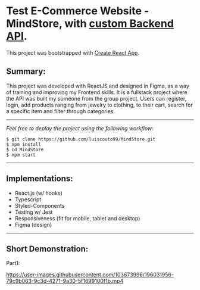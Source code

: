 # Test E-Commerce Website - MindStore, with [custom Backend API](https://github.com/Jcouto97/MindStore_API-Springboot).

This project was bootstrapped with [Create React App](https://github.com/facebook/create-react-app).

## Summary:

This project was developed with ReactJS and designed in Figma, as a way of training and improving my Frontend skills.
It is a fullstack project where the API was built my someone from the group project. Users can register, login, add products ranging from jewelry to clothing, to their cart, search for a specific item and filter through categories.


***

*Feel free to deploy the project using the following workflow:*
```
$ git clone https://github.com/luiscouto99/MindStore.git
$ npm install
$ cd MindStore
$ npm start
```

***

## Implementations:

- React.js (w/ hooks)
- Typescript
- Styled-Components
- Testing w/ Jest
- Responsiveness (fit for mobile, tablet and desktop)
- Figma (design)

***

## Short Demonstration:
Part1:

https://user-images.githubusercontent.com/103673996/196031956-79c9b063-9c3d-4271-9a30-5f1699100f1b.mp4
